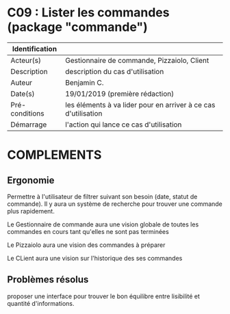 # C09 : Lister les commandes (package "commande")

|Identification | |
|-|-|
|Acteur(s) | Gestionnaire de commande, Pizzaiolo, Client |
|Description | description du cas d'utilisation |
|Auteur | Benjamin C. |
|Date(s) | 19/01/2019 (première rédaction) |
|Pré-conditions | les éléments à va lider pour en arriver à ce cas d'utilisation|
|Démarrage | l'action qui lance ce cas d'utilisation |

# COMPLEMENTS

## Ergonomie 

Permettre à l'utilisateur de filtrer suivant son besoin (date, statut de commande). Il y aura un système de recherche pour trouver une commande plus rapidement.

Le Gestionnaire de commande aura une vision globale de toutes les commandes en cours tant qu'elles ne sont pas terminées

Le Pizzaiolo aura une vision des commandes à préparer

Le CLient aura une vision sur l'historique des ses commandes

## Problèmes résolus 

proposer une interface pour trouver le bon équilibre entre lisibilité et quantité d'informations.
